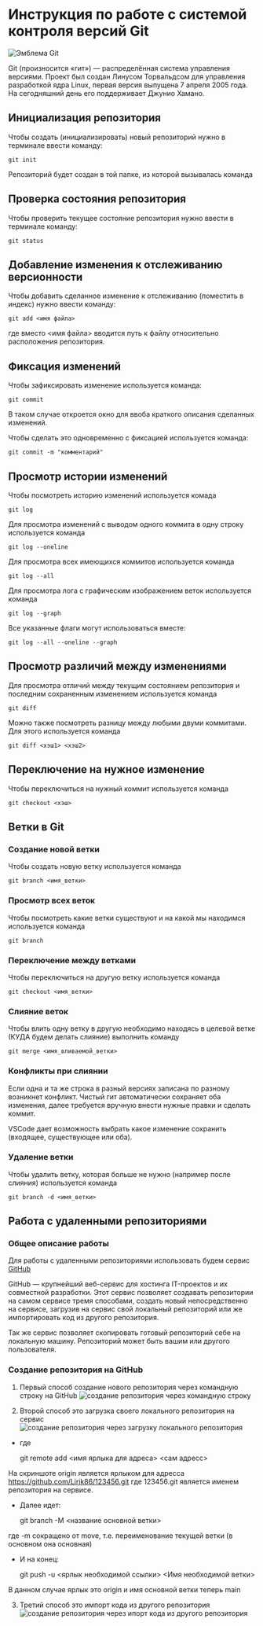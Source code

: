# **Инструкция по работе с системой контроля версий Git**

![Эмблема Git](git.jpg)

Git (произносится «гит») — распределённая система управления версиями. Проект был создан Линусом Торвальдсом для управления разработкой ядра Linux, первая версия выпущена 7 апреля 2005 года. На сегодняшний день его поддерживает Джунио Хамано.

## Инициализация репозитория

Чтобы создать (инициализировать) новый репозиторий нужно в терминале ввести команду:

    git init

Репозиторий будет создан в той папке, из которой вызывалась команда

## Проверка состояния репозитория

Чтобы проверить текущее состояние репозитория нужно ввести в терминале команду:

    git status

## Добавление изменения к отслеживанию версионности

Чтобы добавить сделанное изменение к отслеживанию (поместить в индекс) нужно ввести команду:

    git add <имя файла>

где вместо <имя файла> вводится путь к файлу относительно расположения репозитория.

## Фиксация изменений

Чтобы зафиксировать изменение используется команда:

    git commit

В таком случае откроется окно для ввоба краткого описания сделанных изменений.

Чтобы сделать это одновременно с фиксацией используется команда:

    git commit -m "комментарий"

## Просмотр истории изменений

Чтобы посмотреть историю изменений используется комада

    git log

Для просмотра изменений с выводом одного коммита в одну строку используется команда

    git log --oneline

Для просмотра всех имеющихся коммитов используется команда

    git log --all

Для просмотра лога с графическим изображением веток используется команда

    git log --graph

Все указанные флаги могут использоваться вместе:

    git log --all --oneline --graph

## Просмотр различий между изменениями

Для просмотра отличий между текущим состоянием репозитория и последним сохраненным изменением используется команда

    git diff

Можно также посмотреть разницу между любыми двуми коммитами. Для этого используется команда

    git diff <хэш1> <хэш2>

## Переключение на нужное изменение

Чтобы переключиться на нужный коммит используется команда

    git checkout <хэш>

## Ветки в Git

### Создание новой ветки

Чтобы создать новую ветку используется команда

    git branch <имя_ветки>

### Просмотр всех веток

Чтобы посмотреть какие ветки существуют и на какой мы находимся используется команда

    git branch

### Переключение между ветками

Чтобы переключиться на другую ветку используется команда

    git checkout <имя_ветки>

### Слияние веток

Чтобы влить одну ветку в другую необходимо находясь в целевой ветке (КУДА будем делать слияние) выполнить команду

    git merge <имя_вливаемой_ветки>

### Конфликты при слиянии

Если одна и та же строка в разный версиях записана по разному возникнет конфликт.
Чистый гит автоматически сохраняет оба изменения, далее требуется вручную внести нужные правки и сделать коммит.

VSСode дает возможность выбрать какое изменение сохранить (входящее, существующее или оба).

### Удаление ветки

Чтобы удалить ветку, которая больше не нужно (например после слияния) используется команда

    git branch -d <имя_ветки>

## Работа с удаленными репозиториями

### Общее описание работы

Для работы с удаленными репозиториями использовать будем сервис [GitHub](https://github.com/)

GitHub — крупнейший веб-сервис для хостинга IT-проектов и их совместной разработки. Этот сервис позволяет создавать репозитории на самом сервисе тремя способами, создать новый непосредственно на сервисе, загрузив на сервис свой локальный репозиторий или же импортировать код из другого репозитория.

Так же сервис позволяет скопировать готовый репозиторий себе на локальную машину. Репозиторий может быть вашим или другого пользователя.

### Создание репозитория на GitHub

1. Первый способ создание нового репозитория через командную строку на GitHub
![создание репозитория через командную строку](/1.png)

2. Второй способ это загрузка своего локального репозитория на сервис
![создание репозитория через загрузку локального репозитория](/2.png)
 + где

    git remote add <имя ярлыка для адреса> <сам адресс>

На скриншоте origin является ярлыком для адресса https://github.com/Lirik86/123456.git
где 123456.git является именем репозитория на сервисе.

+ Далее идет:

    git branch -M <название основной ветки>

где -m сокращено от move, т.е. переименование текущей ветки (в основном она основная)

+ И на конец:

    git push -u <ярлык необходимой ссылки> <Имя необходимой ветки>

В данном случае ярлык это origin и имя основной ветки теперь main

3. Третий способ это импорт кода из другого репозитория
![создание репозитория через ипорт кода из другого репозитория](/3.png)


